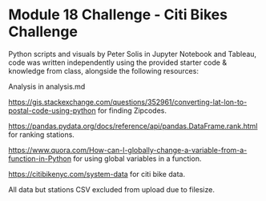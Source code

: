 # Module 18 Challenge - Citi Bikes Challenge
Python scripts and visuals by Peter Solis in Jupyter Notebook and Tableau, code was written independently using the provided starter code & knowledge from class, alongside the following resources:

Analysis in analysis.md

https://gis.stackexchange.com/questions/352961/converting-lat-lon-to-postal-code-using-python for finding Zipcodes.

https://pandas.pydata.org/docs/reference/api/pandas.DataFrame.rank.html for ranking stations.

https://www.quora.com/How-can-I-globally-change-a-variable-from-a-function-in-Python for using global variables in a function.

https://citibikenyc.com/system-data for citi bike data.

All data but stations CSV excluded from upload due to filesize.